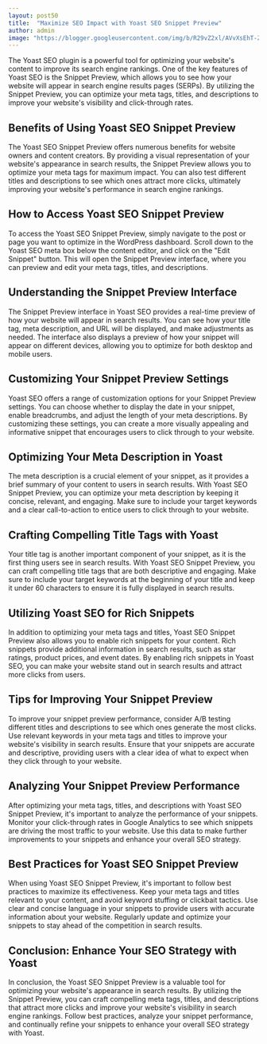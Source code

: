 ```yaml
---
layout: post50
title:  "Maximize SEO Impact with Yoast SEO Snippet Preview"
author: admin
image: "https://blogger.googleusercontent.com/img/b/R29vZ2xl/AVvXsEhT-ZN94JS157zRSX6dfV-0aNUH7jnmxu0bIiLxGCYcvteNXDiipbREgXI93MVQI8BYpP16qEpz33VgrvRzP0Py-s3qdN3nIO8ZfK_CaQsUSCGRIotHzygp8iPIKSz7iIzMweZh3LhW_8dazRPQK2Y2HForL4mAejOD_ympDrSOMxhTRgsbHckGBwuXWrak/s1600/images.jpeg"
---
```




<p>The Yoast SEO plugin is a powerful tool for optimizing your website's content to improve its search engine rankings. One of the key features of Yoast SEO is the Snippet Preview, which allows you to see how your website will appear in search engine results pages (SERPs). By utilizing the Snippet Preview, you can optimize your meta tags, titles, and descriptions to improve your website's visibility and click-through rates.</p>
<h2>Benefits of Using Yoast SEO Snippet Preview</h2>
<p>The Yoast SEO Snippet Preview offers numerous benefits for website owners and content creators. By providing a visual representation of your website's appearance in search results, the Snippet Preview allows you to optimize your meta tags for maximum impact. You can also test different titles and descriptions to see which ones attract more clicks, ultimately improving your website's performance in search engine rankings.</p>
<h2>How to Access Yoast SEO Snippet Preview</h2>
<p>To access the Yoast SEO Snippet Preview, simply navigate to the post or page you want to optimize in the WordPress dashboard. Scroll down to the Yoast SEO meta box below the content editor, and click on the &quot;Edit Snippet&quot; button. This will open the Snippet Preview interface, where you can preview and edit your meta tags, titles, and descriptions.</p>
<h2>Understanding the Snippet Preview Interface</h2>
<p>The Snippet Preview interface in Yoast SEO provides a real-time preview of how your website will appear in search results. You can see how your title tag, meta description, and URL will be displayed, and make adjustments as needed. The interface also displays a preview of how your snippet will appear on different devices, allowing you to optimize for both desktop and mobile users.</p>
<h2>Customizing Your Snippet Preview Settings</h2>
<p>Yoast SEO offers a range of customization options for your Snippet Preview settings. You can choose whether to display the date in your snippet, enable breadcrumbs, and adjust the length of your meta descriptions. By customizing these settings, you can create a more visually appealing and informative snippet that encourages users to click through to your website.</p>
<h2>Optimizing Your Meta Description in Yoast</h2>
<p>The meta description is a crucial element of your snippet, as it provides a brief summary of your content to users in search results. With Yoast SEO Snippet Preview, you can optimize your meta description by keeping it concise, relevant, and engaging. Make sure to include your target keywords and a clear call-to-action to entice users to click through to your website.</p>
<h2>Crafting Compelling Title Tags with Yoast</h2>
<p>Your title tag is another important component of your snippet, as it is the first thing users see in search results. With Yoast SEO Snippet Preview, you can craft compelling title tags that are both descriptive and engaging. Make sure to include your target keywords at the beginning of your title and keep it under 60 characters to ensure it is fully displayed in search results.</p>
<h2>Utilizing Yoast SEO for Rich Snippets</h2>
<p>In addition to optimizing your meta tags and titles, Yoast SEO Snippet Preview also allows you to enable rich snippets for your content. Rich snippets provide additional information in search results, such as star ratings, product prices, and event dates. By enabling rich snippets in Yoast SEO, you can make your website stand out in search results and attract more clicks from users.</p>
<h2>Tips for Improving Your Snippet Preview</h2>
<p>To improve your snippet preview performance, consider A/B testing different titles and descriptions to see which ones generate the most clicks. Use relevant keywords in your meta tags and titles to improve your website's visibility in search results. Ensure that your snippets are accurate and descriptive, providing users with a clear idea of what to expect when they click through to your website.</p>
<h2>Analyzing Your Snippet Preview Performance</h2>
<p>After optimizing your meta tags, titles, and descriptions with Yoast SEO Snippet Preview, it's important to analyze the performance of your snippets. Monitor your click-through rates in Google Analytics to see which snippets are driving the most traffic to your website. Use this data to make further improvements to your snippets and enhance your overall SEO strategy.</p>
<h2>Best Practices for Yoast SEO Snippet Preview</h2>
<p>When using Yoast SEO Snippet Preview, it's important to follow best practices to maximize its effectiveness. Keep your meta tags and titles relevant to your content, and avoid keyword stuffing or clickbait tactics. Use clear and concise language in your snippets to provide users with accurate information about your website. Regularly update and optimize your snippets to stay ahead of the competition in search results.</p>
<h2>Conclusion: Enhance Your SEO Strategy with Yoast</h2>
<p>In conclusion, the Yoast SEO Snippet Preview is a valuable tool for optimizing your website's appearance in search results. By utilizing the Snippet Preview, you can craft compelling meta tags, titles, and descriptions that attract more clicks and improve your website's visibility in search engine rankings. Follow best practices, analyze your snippet performance, and continually refine your snippets to enhance your overall SEO strategy with Yoast.</p>


